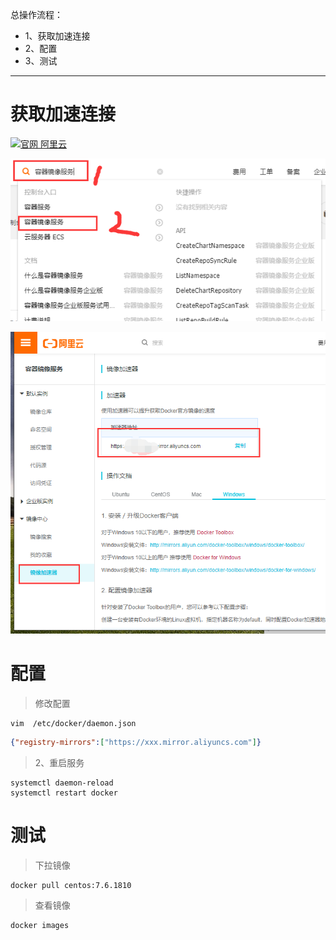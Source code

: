 总操作流程：
- 1、获取加速连接
- 2、配置
- 3、测试

***

# 获取加速连接

[![](https://img.shields.io/badge/官网-阿里云-red.svg "官网 阿里云")](https://cr.console.aliyun.com/cn-hangzhou/instances/mirrors)

![](image/2-1.png)

![](image/2-2.png)

# 配置

> 修改配置

```shell
vim  /etc/docker/daemon.json
```

```json
{"registry-mirrors":["https://xxx.mirror.aliyuncs.com"]}
```

> 2、重启服务

```shell
systemctl daemon-reload
systemctl restart docker
```
# 测试

> 下拉镜像

```shell
docker pull centos:7.6.1810
```

> 查看镜像

```shell
docker images
```